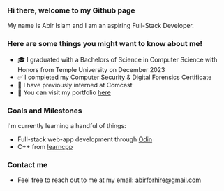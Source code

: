 ### Hi there, welcome to my Github page

My name is Abir Islam and I am an aspiring Full-Stack Developer.

### Here are some things you might want to know about me!
- 🎓 I graduated with a Bachelors of Science in Computer Science with Honors from Temple University on December 2023
- ✅ I completed my Computer Security & Digital Forensics Certificate
- 🔌 I have previously interned at Comcast
- 📂 You can visit my portfolio [here](https://abirislam.com/)

### Goals and Milestones

I'm currently learning a handful of things:
- Full-stack web-app development through [Odin](https://www.theodinproject.com/)
- C++ from [learncpp](https://www.learncpp.com/)

### Contact me
- Feel free to reach out to me at my email: abirforhire@gmail.com
